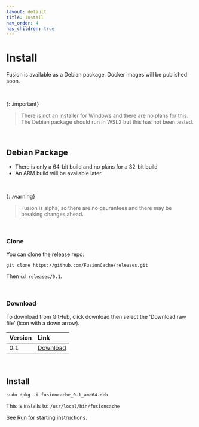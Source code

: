 ```yaml
---
layout: default
title: Install
nav_order: 4
has_children: true
---
```


# Install
Fusion is available as a Debian package. Docker images will be published soon.

<br/>

{: .important}
>There is not an installer for Windows and there are no plans for this.
>The Debian package should run in WSL2 but this has not been tested.


<br/>

## Debian Package
- There is only a 64-bit build and no plans for a 32-bit build
- An ARM build will be available later.

<br/>

{: .warning}
>Fusion is alpha, so there are no gaurantees and there may be breaking changes ahead.

<br/>

### Clone
You can clone the release repo:

`git clone https://github.com/FusionCache/releases.git`

Then `cd releases/0.1`.

<br/>

### Download
To download from GitHub, click download then select the 'Download raw file' (icon with a down arrow).

| Version     | Link        |
|:---|:---|
|0.1|[Download](https://github.com/FusionCache/releases/blob/main/0.1/fusioncache_0.1_amd64.deb)|

<br/> 

## Install

`sudo dpkg -i fusioncache_0.1_amd64.deb`
 
This is installs to: `/usr/local/bin/fusioncache`

See [Run](run.md) for starting instructions.










